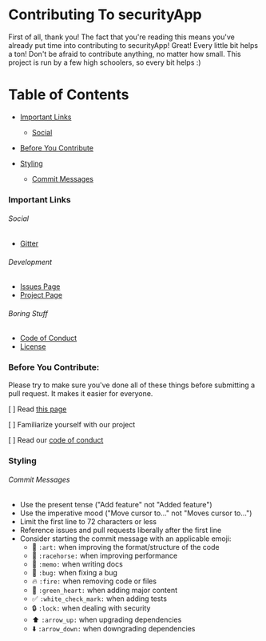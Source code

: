 # Contributing To securityApp

First of all, thank you! The fact that you're reading this means you've already put time into contributing to securityApp! Great! Every little bit helps a ton! Don't be afraid to contribute anything, no matter how small. This project is run by a few high schoolers, so every bit helps :)

# Table of Contents

- [Important Links](#important-links)

  - [Social](#social)
  
- [Before You Contribute](#before-you-contribute)

- [Styling](#styling)

  - [Commit Messages](#commit-messages)

### Important Links
###### Social
- [Gitter](https://gitter.im/BSsecurityApp/Lobby?utm_source=badge&utm_medium=badge&utm_campaign=pr-badge&utm_content=badge)
###### Development
- [Issues Page](https://github.com/PrototypeXenon/securityApp/issues)
- [Project Page](https://github.com/PrototypeXenon/securityApp/projects/1) 
###### Boring Stuff
- [Code of Conduct](https://github.com/PrototypeXenon/securityApp/blob/master/CODE_OF_CONDUCT.md)
- [License](https://github.com/PrototypeXenon/securityApp/blob/master/LICENSE)

### Before You Contribute:

Please try to make sure you've done all of these things before submitting a pull request. It makes it easier for everyone.

[ ] Read [this page](https://opensource.guide/how-to-contribute/) 

[ ] Familiarize yourself with our project 

[ ] Read our [code of conduct](https://github.com/PrototypeXenon/securityApp/blob/master/CODE_OF_CONDUCT.md)

### Styling
  ###### Commit Messages
  
  * Use the present tense ("Add feature" not "Added feature")
  * Use the imperative mood ("Move cursor to..." not "Moves cursor to...")
  * Limit the first line to 72 characters or less
  * Reference issues and pull requests liberally after the first line
  * Consider starting the commit message with an applicable emoji:
    * :art: `:art:` when improving the format/structure of the code
    * :racehorse: `:racehorse:` when improving performance
    * :memo: `:memo:` when writing docs
    * :bug: `:bug:` when fixing a bug
    * :fire: `:fire:` when removing code or files
    * :green_heart: `:green_heart:` when adding major content
    * :white_check_mark: `:white_check_mark:` when adding tests
    * :lock: `:lock:` when dealing with security
    * :arrow_up: `:arrow_up:` when upgrading dependencies
    * :arrow_down: `:arrow_down:` when downgrading dependencies

